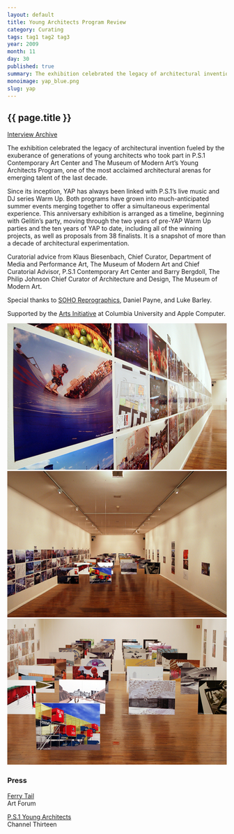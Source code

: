 ```yaml
---
layout: default
title: Young Architects Program Review
category: Curating
tags: tag1 tag2 tag3
year: 2009
month: 11
day: 30
published: true
summary: The exhibition celebrated the legacy of architectural invention fueled by the exuberance of generations of young architects who took part in P.S.1  Contemporary Art Center and The Museum of Modern Art’s Young Architects Program, one of the most acclaimed architectural arenas for emerging talent of the last decade. 
monoimage: yap_blue.png
slug: yap
---
```


<div class="container project-page">
	<div class="row-fluid project-header">	
		<div class="span8 offset4">
		  <h2>{{ page.title }}</h2>
		  <div class="project-links standard">
		  	<a href="http://www.moma.org/interactives/exhibitions/yap/" target="_blank">Interview Archive</a>
		  </div><!-- /.project-links -->
		  <div class="project-description">
		  	<p>The exhibition celebrated the legacy of architectural invention fueled by the exuberance of generations of young architects who took part in P.S.1  Contemporary Art Center and The Museum of Modern Art’s Young Architects Program, one of the most acclaimed architectural arenas for emerging talent of the last decade. </p>
		  	<p>Since its inception, YAP has always been linked with P.S.1’s live music and DJ series Warm Up. Both programs have grown into much-anticipated summer events merging together to offer a simultaneous experimental experience. This anniversary exhibition is arranged as a timeline, beginning with Gelitin’s party, moving through the two years of pre-YAP Warm Up parties and the ten years of YAP to date, including all of the winning projects, as well as proposals from 38 finalists. It is a snapshot of more than a decade of architectural experimentation.</p>
		  </div><!-- /.project-description -->
		  <div class="project-addendum">
		  	<p>Curatorial advice from Klaus Biesenbach, Chief Curator, Department of Media and Performance Art, The Museum of Modern Art and Chief Curatorial Advisor, P.S.1 Contemporary Art Center and Barry Bergdoll, The Philip Johnson Chief Curator of Architecture and Design, The Museum of Modern Art.</p>
		  	<p>Special thanks to <a href="http://www.sohorepro.com/" target="_blank">SOHO Reprographics</a>, Daniel Payne, and Luke Barley.</p>
		  	<p>Supported by the <a href="http://www.cuarts.com/" target="_blank">Arts Initiative</a> at Columbia University and Apple Computer.</p>
		  </div><!-- /.project-addendum -->
		</div><!-- /.span8 -->
	</div><!-- /.project-header -->
	<div class="container project-gallery">
		<div class="row-fluid">
			<div class="span16 gallery-image">
				<img src="/img/projects/yap/yap01.png">
			</div>
		</div>
		<div class="row-fluid">
			<div class="span16 gallery-image">
				<img src="/img/projects/yap/yap02.png">
			</div>
		</div>
		<div class="row-fluid">
			<div class="span16 gallery-image">
				<img src="/img/projects/yap/yap03.png">
			</div>
		</div>
	</div><!-- /.project-gallery -->
	<div class="container project-press standard">
		<div class="row-fluid">
			<div class="span8">
				<h3>Press</h3>
				<p>
					<a target="_blank" href="http://artforum.com/diary/id=23198">Ferry Tail</a><br>
					Art Forum
				</p>
				<p>
					<a target="_blank" href="http://www.thirteen.org/sundayarts/video/ps1s-young-architects-program/340/#.UO3X9onjlfQ">P.S.1 Young Architects</a><br>
					Channel Thirteen
				</p>
			</div>
		</div>
	</div>
</div><!-- /.container .project-page -->

